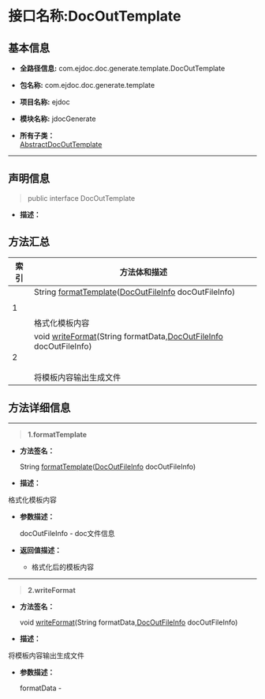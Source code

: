 # 接口名称:DocOutTemplate

## 基本信息

* **全路径信息:** com.ejdoc.doc.generate.template.DocOutTemplate
* **包名称:** com.ejdoc.doc.generate.template
* **项目名称:** ejdoc
* **模块名称:** jdocGenerate







* **所有子类：**  
[AbstractDocOutTemplate](/jdocGenerate/com/ejdoc/doc/generate/template/AbstractDocOutTemplate.md)

---

## 声明信息
> public interface DocOutTemplate     


* **描述：** 

  








## 方法汇总

|   索引  |    方法体和描述   |
| ---- | ---- |
|1|String [formatTemplate](#innerlink-formattemplate-comejdocdocgeneratemodeldocoutfileinfo)([DocOutFileInfo](/jdocGenerate/com/ejdoc/doc/generate/model/DocOutFileInfo.md) docOutFileInfo)   <br/><br/><br/>格式化模板内容|
|2|void [writeFormat](#innerlink-writeformat-javalangstring-comejdocdocgeneratemodeldocoutfileinfo)(String formatData,[DocOutFileInfo](/jdocGenerate/com/ejdoc/doc/generate/model/DocOutFileInfo.md) docOutFileInfo)   <br/><br/><br/>将模板内容输出生成文件|








## 方法详细信息

---
> **1.<span id="innerlink-formattemplate-comejdocdocgeneratemodeldocoutfileinfo">formatTemplate</span>**

* **方法签名：** 

  String [formatTemplate](#formattemplate-comejdocdocgeneratemodeldocoutfileinfo)([DocOutFileInfo](/jdocGenerate/com/ejdoc/doc/generate/model/DocOutFileInfo.md) docOutFileInfo)   


* **描述：** 

格式化模板内容
* **参数描述：** 

  docOutFileInfo - doc文件信息


* **返回值描述：** 

   - 格式化后的模板内容




---
> **2.<span id="innerlink-writeformat-javalangstring-comejdocdocgeneratemodeldocoutfileinfo">writeFormat</span>**

* **方法签名：** 

  void [writeFormat](#writeformat-javalangstring-comejdocdocgeneratemodeldocoutfileinfo)(String formatData,[DocOutFileInfo](/jdocGenerate/com/ejdoc/doc/generate/model/DocOutFileInfo.md) docOutFileInfo)   


* **描述：** 

将模板内容输出生成文件
* **参数描述：** 

  formatData - 





